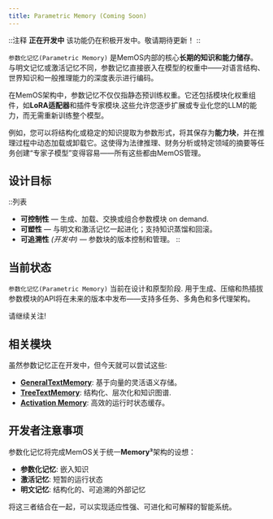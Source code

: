 ```yaml
---
title: Parametric Memory (Coming Soon)
---
```


::注释
**正在开发中**
该功能仍在积极开发中。敬请期待更新！
::

`参数化记忆(Parametric Memory)` 是MemOS内部的核心**长期的知识和能力储存**。与明文记忆或激活记忆不同，参数记忆直接嵌入在模型的权重中——对语言结构、世界知识和一般推理能力的深度表示进行编码。

在MemOS架构中，参数记忆不仅仅指静态预训练权重。它还包括模块化权重组件，如**LoRA适配器**和插件专家模块.这些允许您逐步扩展或专业化您的LLM的能力，而无需重新训练整个模型。

例如，您可以将结构化或稳定的知识提取为参数形式，将其保存为**能力块**，并在推理过程中动态加载或卸载它。这使得为法律推理、财务分析或特定领域的摘要等任务创建“专家子模型”变得容易——所有这些都由MemOS管理。


## 设计目标

::列表
-  **可控制性** — 生成、加载、交换或组合参数模块
   on demand.
-  **可塑性** — 与明文和激活记忆一起进化；支持知识蒸馏和回滚。
-  **可追溯性** *(开发中)* — 参数块的版本控制和管理。
::

## 当前状态

`参数化记忆(Parametric Memory)` 当前在设计和原型阶段.
用于生成、压缩和热插拔参数模块的API将在未来的版本中发布——支持多任务、多角色和多代理架构。

请继续关注!


## 相关模块

虽然参数记忆正在开发中，但今天就可以尝试这些:
- **[GeneralTextMemory](/modules/memories/general_textual_memory)**: 基于向量的灵活语义存储。
- **[TreeTextMemory](/modules/memories/tree_textual_memory)**: 结构化、层次化和知识图谱.
- **[Activation Memory](/modules/memories/kv_cache_memory)**: 高效的运行时状态缓存。

## 开发者注意事项

参数化记忆将完成MemOS关于统一**Memory³**架构的设想：
- **参数化记忆**: 嵌入知识
- **激活记忆**: 短暂的运行状态
- **明文记忆**: 结构化的、可追溯的外部记忆

将这三者结合在一起，可以实现适应性强、可进化和可解释的智能系统。
